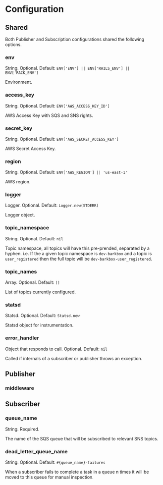 # Configuration

## Shared

Both Publisher and Subscription configurations shared the following options.

### env
String. Optional. Default: `ENV['ENV'] || ENV['RAILS_ENV'] || ENV['RACK_ENV']`

Environment.

### access_key
String. Optional. Default: `ENV['AWS_ACCESS_KEY_ID']`

AWS Access Key with SQS and SNS rights.

### secret_key
String. Optional. Default: `ENV['AWS_SECRET_ACCESS_KEY']`

AWS Secret Access Key.

### region
String. Optional. Default: `ENV['AWS_REGION'] || 'us-east-1'`

AWS region.

### logger
Logger. Optional. Default: `Logger.new(STDERR)`

Logger object.

### topic_namespace
String. Optional. Default: `nil`

Topic namespace, all topics will have this pre-prended, separated by a hyphen. i.e. If the a given topic namespace is `dev-barkbox` and a topic is `user_registered` then the full topic will be `dev-barkbox-user_registered`.

### topic_names
Array. Optional. Default: `[]`

List of topics currently configured.

### statsd
Statsd. Optional. Default: `Statsd.new`

Statsd object for instrumentation.

### error_handler
Object that responds to call. Optional. Default: `nil`

Called if internals of a subscriber or publisher throws an exception.

## Publisher

### middleware

## Subscriber

### queue_name
String. Required.

The name of the SQS queue that will be subscribed to relevant SNS topics.

### dead_letter_queue_name
String. Optional. Default: `#{queue_name}-failures`

When a subscriber fails to complete a task in a queue n times it will be moved to this queue for manual inspection.
